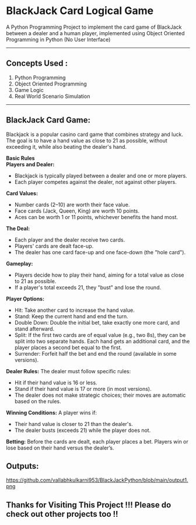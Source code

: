 # BlackJack Card Logical Game  
A Python Programming Project to implement the card game of BlackJack between a dealer and a human player, implemented using Object Oriented Programming in Python (No User Interface)
<hr>

## Concepts Used : 
1) Python Programming
2) Object Oriented Programming
3) Game Logic
4) Real World Scenario Simulation
<hr>

## BlackJack Card Game:
<p>Blackjack is a popular casino card game that combines strategy and luck. The goal is to have a hand value as close to 21 as possible, without exceeding it, while also beating the dealer's hand.

<b>Basic Rules</b><br>
<b>Players and Dealer:</b>

- Blackjack is typically played between a dealer and one or more players.
- Each player competes against the dealer, not against other players.

<b>Card Values:</b>

- Number cards (2–10) are worth their face value.
- Face cards (Jack, Queen, King) are worth 10 points.
- Aces can be worth 1 or 11 points, whichever benefits the hand most.

<b>The Deal:</b>

- Each player and the dealer receive two cards.
- Players' cards are dealt face-up.
- The dealer has one card face-up and one face-down (the "hole card").

<b>Gameplay:</b>

- Players decide how to play their hand, aiming for a total value as close to 21 as possible.
- If a player's total exceeds 21, they "bust" and lose the round.

<b>Player Options:</b>
- Hit: Take another card to increase the hand value.
- Stand: Keep the current hand and end the turn.
- Double Down: Double the initial bet, take exactly one more card, and stand afterward.
- Split: If the first two cards are of equal value (e.g., two 8s), they can be split into two separate hands. Each hand gets an additional card, and the player places a second bet equal to the first.
- Surrender: Forfeit half the bet and end the round (available in some versions).

<b>Dealer Rules:</b>
The dealer must follow specific rules:

- Hit if their hand value is 16 or less.
- Stand if their hand value is 17 or more (in most versions).
- The dealer does not make strategic choices; their moves are automatic based on the rules.

<b>Winning Conditions:</b>
A player wins if:

- Their hand value is closer to 21 than the dealer's.
- The dealer busts (exceeds 21) while the player does not.

<b>Betting:</b>
Before the cards are dealt, each player places a bet.
Players win or lose based on their hand versus the dealer’s.
</p>

## Outputs:

https://github.com/vallabhkulkarni953/BlackJackPython/blob/main/output1.png

## Thanks for Visiting This Project !!! Please do check out other projects too !!
